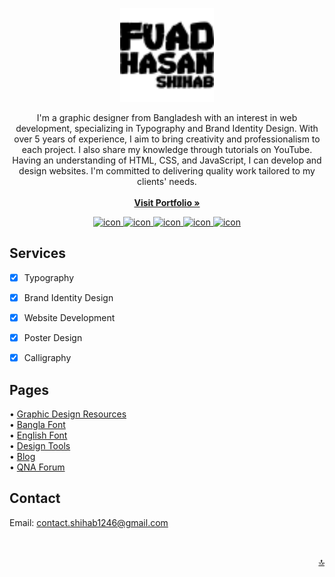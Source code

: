 <!--
**fuadhasanshihab/fuadhasanshihab** is a ✨ _special_ ✨ repository because its `README.md` (this file) appears on your GitHub profile.

Here are some ideas to get you started:

- 🔭 I’m currently working on ...
- 🌱 I’m currently learning ...
- 👯 I’m looking to collaborate on ...
- 🤔 I’m looking for help with ...
- 💬 Ask me about ...
- 📫 How to reach me: ...
- 😄 Pronouns: ...
- ⚡ Fun fact: ...
-->

<a name="top"></a>
<!-- PROJECT LOGO -->
<div align="center">
  <a href="https://github.com/fuadhasanshihab">
     <img src="https://raw.githubusercontent.com/fuadhasanshihab/img/main/footer-fuadhasanshihab.svg" alt="Fuad Hasan Shihab Logo" width="150px" height="150px">
  </a>
  <!--
  <h1 align="center">Fuad Hasan Shihab</h1>
  -->
  <p align="center">
    I'm a graphic designer from Bangladesh with an interest in web development, specializing in Typography and Brand Identity Design. With over 5 years of experience, I aim to bring creativity and professionalism to each project. I also share my knowledge through tutorials on YouTube. Having an understanding of HTML, CSS, and JavaScript, I can develop and design websites. I'm committed to delivering quality work tailored to my clients' needs.
    <br /><br/>
    <a href="https://fuadhasanshihab.blogspot.com"><strong>Visit Portfolio »</strong></a>
    <br />
  </p>
</div>

<!-- TABLE OF CONTENTS
<details>
  <summary>Table of Contents</summary>
  <ol>
    <li><a href="#follow-me-on">Follow Me On</a></li>
    <li><a href="#services">Services</a></li>
    <li><a href="#pages">Pages</a></li>
    <li><a href="#contact">Contact</a></li>
  </ol>
</details> -->

<!-- Icon - https://gist.github.com/cxmeel/0dbc95191f239b631c3874f4ccf114e2 -->
<div align="center">
<a href="https://www.facebook.com/fuadhasanshihabyt/">
    <img src="https://gist.githubusercontent.com/cxmeel/0dbc95191f239b631c3874f4ccf114e2/raw/bb4634715f95ebb209b4e0bcdd4d2d98fe64c64c/facebook-icon.svg" alt="icon" height="32">
</a>
<a href="https://www.instagram.com/fuadhasan_shihab/">
    <img src="https://gist.githubusercontent.com/cxmeel/0dbc95191f239b631c3874f4ccf114e2/raw/bb4634715f95ebb209b4e0bcdd4d2d98fe64c64c/instagram-icon.svg" alt="icon" height="32">
</a>
<a href="https://youtube.com/channel/UCVXhsiFQQAd727b5SwbbouA">
    <img src="https://gist.githubusercontent.com/cxmeel/0dbc95191f239b631c3874f4ccf114e2/raw/bb4634715f95ebb209b4e0bcdd4d2d98fe64c64c/youtube-icon.svg" alt="icon" width="32">
</a>
<a href="https://www.behance.net/fuadhasanshihab">
    <img src="https://gist.githubusercontent.com/cxmeel/0dbc95191f239b631c3874f4ccf114e2/raw/bb4634715f95ebb209b4e0bcdd4d2d98fe64c64c/behance-icon.svg" alt="icon" width="32">
</a>
<a href="https://www.pinterest.com/fuadhasan_shihab/">
    <img src="https://cdn.icon-icons.com/icons2/555/PNG/512/pinterest_icon-icons.com_53605.png" alt="icon" width="32">
</a>
</div>


<!-- Service -->
## Services

- [x] Typography
- [x] Brand Identity Design
- [x] Website Development
- [x] Poster Design
- [x] Calligraphy
    

<!-- PROJECT LOGO -->
## Pages
   • <a href="https://fuadhasanshihab.blogspot.com/search/Label/Resources">Graphic Design Resources</a><br/>
   • <a href="https://fuadhasanshihab.blogspot.com/search/Label/Resources/#bangla-font">Bangla Font</a><br/>
   • <a href="https://fuadhasanshihab.blogspot.com/search/Label/Resources/#english-font">English Font</a><br/>
   • <a href="https://fuadhasanshihab.blogspot.com/p/tools.html">Design Tools</a><br/>
   • <a href="https://fuadhasanshihab.blogspot.com/search/Label/Blog">Blog</a><br/>
   • <a href="https://fuadhasanshihab.blogspot.com/2023/10/qna.html">QNA Forum</a>


<!-- CONTACT -->
## Contact
Email:
contact.shihab1246@gmail.com
<!--
FB Messenger: [m.me/fuadhasan.shihab](https://m.me/fuadhasan.shihab/)
-->

<br/>
<p align="right"><a href="#top">🔝</a></p>

<!-- 
Copyright 
2024 
Fuad 
Hasan 
Shihab 
-->
